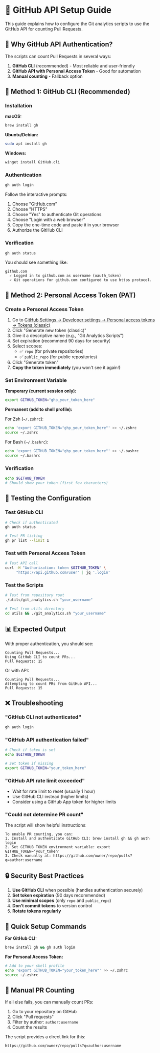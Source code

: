 # 🔑 GitHub API Setup Guide

This guide explains how to configure the Git analytics scripts to use the GitHub API for counting Pull Requests.

## 🎯 Why GitHub API Authentication?

The scripts can count Pull Requests in several ways:
1. **GitHub CLI** (recommended) - Most reliable and user-friendly
2. **GitHub API with Personal Access Token** - Good for automation
3. **Manual counting** - Fallback option

## 🚀 Method 1: GitHub CLI (Recommended)

### Installation

**macOS:**
```bash
brew install gh
```

**Ubuntu/Debian:**
```bash
sudo apt install gh
```

**Windows:**
```bash
winget install GitHub.cli
```

### Authentication

```bash
gh auth login
```

Follow the interactive prompts:
1. Choose "GitHub.com"
2. Choose "HTTPS"
3. Choose "Yes" to authenticate Git operations
4. Choose "Login with a web browser"
5. Copy the one-time code and paste it in your browser
6. Authorize the GitHub CLI

### Verification

```bash
gh auth status
```

You should see something like:
```
github.com
  ✓ Logged in to github.com as username (oauth_token)
  ✓ Git operations for github.com configured to use https protocol.
```

## 🔑 Method 2: Personal Access Token (PAT)

### Create a Personal Access Token

1. Go to [GitHub Settings → Developer settings → Personal access tokens → Tokens (classic)](https://github.com/settings/tokens)
2. Click "Generate new token (classic)"
3. Give it a descriptive name (e.g., "Git Analytics Scripts")
4. Set expiration (recommend 90 days for security)
5. Select scopes:
   - ✅ `repo` (for private repositories)
   - ✅ `public_repo` (for public repositories)
6. Click "Generate token"
7. **Copy the token immediately** (you won't see it again!)

### Set Environment Variable

**Temporary (current session only):**
```bash
export GITHUB_TOKEN="ghp_your_token_here"
```

**Permanent (add to shell profile):**

For Zsh (`~/.zshrc`):
```bash
echo 'export GITHUB_TOKEN="ghp_your_token_here"' >> ~/.zshrc
source ~/.zshrc
```

For Bash (`~/.bashrc`):
```bash
echo 'export GITHUB_TOKEN="ghp_your_token_here"' >> ~/.bashrc
source ~/.bashrc
```

### Verification

```bash
echo $GITHUB_TOKEN
# Should show your token (first few characters)
```

## 🧪 Testing the Configuration

### Test GitHub CLI
```bash
# Check if authenticated
gh auth status

# Test PR listing
gh pr list --limit 1
```

### Test with Personal Access Token
```bash
# Test API call
curl -H "Authorization: token $GITHUB_TOKEN" \
     "https://api.github.com/user" | jq '.login'
```

### Test the Scripts
```bash
# Test from repository root
./utils/git_analytics.sh "your_username"

# Test from utils directory
cd utils && ./git_analytics.sh "your_username"
```

## 📊 Expected Output

With proper authentication, you should see:
```
Counting Pull Requests...
Using GitHub CLI to count PRs...
Pull Requests: 15
```

Or with API:
```
Counting Pull Requests...
Attempting to count PRs from GitHub API...
Pull Requests: 15
```

## ❌ Troubleshooting

### "GitHub CLI not authenticated"
```bash
gh auth login
```

### "GitHub API authentication failed"
```bash
# Check if token is set
echo $GITHUB_TOKEN

# Set token if missing
export GITHUB_TOKEN="your_token_here"
```

### "GitHub API rate limit exceeded"
- Wait for rate limit to reset (usually 1 hour)
- Use GitHub CLI instead (higher limits)
- Consider using a GitHub App token for higher limits

### "Could not determine PR count"
The script will show helpful instructions:
```
To enable PR counting, you can:
1. Install and authenticate GitHub CLI: brew install gh && gh auth login
2. Set GITHUB_TOKEN environment variable: export GITHUB_TOKEN='your_token'
3. Check manually at: https://github.com/owner/repo/pulls?q=author:username
```

## 🔒 Security Best Practices

1. **Use GitHub CLI** when possible (handles authentication securely)
2. **Set token expiration** (90 days recommended)
3. **Use minimal scopes** (only `repo` and `public_repo`)
4. **Don't commit tokens** to version control
5. **Rotate tokens regularly**

## 🎯 Quick Setup Commands

**For GitHub CLI:**
```bash
brew install gh && gh auth login
```

**For Personal Access Token:**
```bash
# Add to your shell profile
echo 'export GITHUB_TOKEN="your_token_here"' >> ~/.zshrc
source ~/.zshrc
```

## 📝 Manual PR Counting

If all else fails, you can manually count PRs:
1. Go to your repository on GitHub
2. Click "Pull requests"
3. Filter by author: `author:username`
4. Count the results

The script provides a direct link for this:
```
https://github.com/owner/repo/pulls?q=author:username
``` 